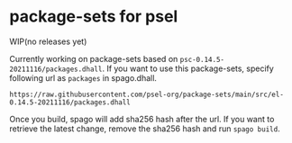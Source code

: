 # package-sets for psel

WIP(no releases yet)

Currently working on package-sets based on `psc-0.14.5-20211116/packages.dhall`.
If you want to use this package-sets, specify following url as `packages` in spago.dhall.

    https://raw.githubusercontent.com/psel-org/package-sets/main/src/el-0.14.5-20211116/packages.dhall

Once you build, spago will add sha256 hash after the url.
If you want to retrieve the latest change, remove the sha256 hash and run `spago build`.
